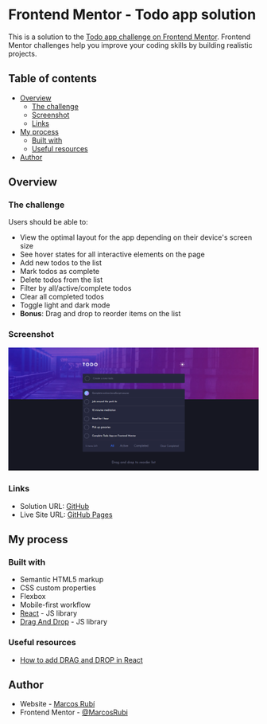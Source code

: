# Frontend Mentor - Todo app solution

This is a solution to the [Todo app challenge on Frontend Mentor](https://www.frontendmentor.io/challenges/todo-app-Su1_KokOW). Frontend Mentor challenges help you improve your coding skills by building realistic projects. 

## Table of contents

- [Overview](#overview)
  - [The challenge](#the-challenge)
  - [Screenshot](#screenshot)
  - [Links](#links)
- [My process](#my-process)
  - [Built with](#built-with)
  - [Useful resources](#useful-resources)
- [Author](#author)


## Overview

### The challenge

Users should be able to:

- View the optimal layout for the app depending on their device's screen size
- See hover states for all interactive elements on the page
- Add new todos to the list
- Mark todos as complete
- Delete todos from the list
- Filter by all/active/complete todos
- Clear all completed todos
- Toggle light and dark mode
- **Bonus**: Drag and drop to reorder items on the list

### Screenshot

![](Screenshot/Screenshot.png)


### Links

- Solution URL: [GitHub](https://github.com/MarcosRubi/todo-app)
- Live Site URL: [GitHub Pages](https://marcosrubi.github.io/todo-app)

## My process

### Built with

- Semantic HTML5 markup
- CSS custom properties
- Flexbox
- Mobile-first workflow
- [React](https://reactjs.org/) - JS library
- [Drag And Drop](https://www.npmjs.com/package/@hello-pangea/dnd) - JS library

### Useful resources

- [How to add DRAG and DROP in React](https://www.youtube.com/watch?v=bZsMWorjtFI) 

## Author

- Website - [Marcos Rubí](https://mrubi.vercel.app/)
- Frontend Mentor - [@MarcosRubi](https://www.frontendmentor.io/profile/MarcosRubi)

